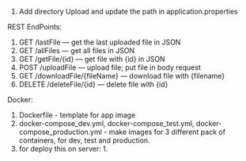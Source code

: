 1. Add directory Upload and update the path in application.properties

REST EndPoints:
1. GET /lastFile — get the last uploaded file in JSON
2. GET /allFiles — get all files in JSON
3. GET /getFile/{id} — get file with {id} in JSON
4. POST /uploadFile — upload file; put file in body request
5. GET /downloadFile/{fileName} — download file with {filename}
6. DELETE /deleteFile/{id} — delete file with {id}


Docker:

1. Dockerfile - template for app image
2. docker-compose_dev.yml, docker-compose_test.yml, 
docker-compose_production.yml - make images for 3 
different pack of containers, for dev, test and production.
3. for deploy this on server:
   1. 